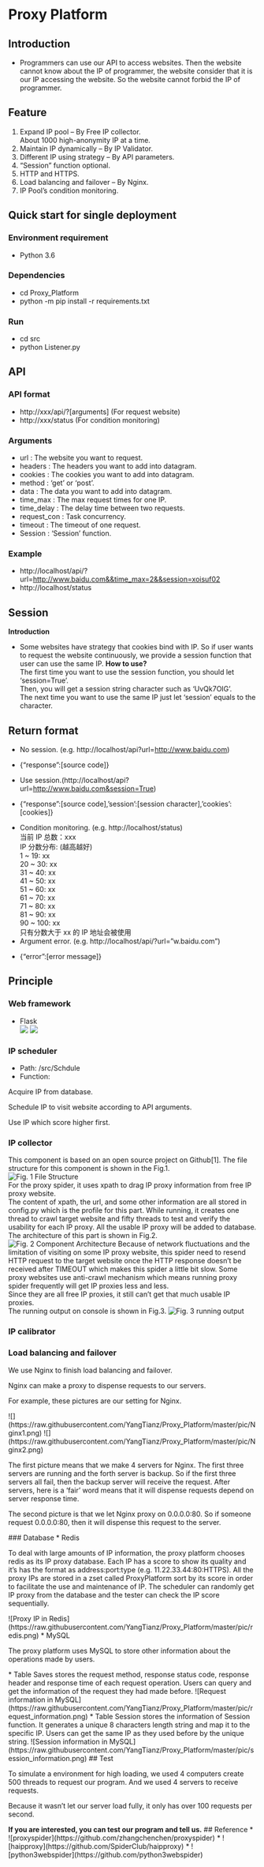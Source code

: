 # Proxy Platform
## Introduction
* Programmers can use our API to access websites.
 Then the website cannot know about the IP of programmer, 
 the website consider that it is our IP accessing the website.
 So the website cannot forbid the IP of programmer.
## Feature
1. Expand IP pool – By Free IP collector.<br/>
About 1000 high-anonymity IP at a time.
2. Maintain IP dynamically – By IP Validator.
3. Different IP using strategy – By API parameters.
4. “Session” function optional.
5. HTTP and HTTPS.
6. Load balancing and failover – By Nginx.
7. IP Pool’s condition monitoring.
## Quick start for single deployment
### Environment requirement
* Python 3.6
### Dependencies
- cd Proxy_Platform <br/>
- python -m pip install -r requirements.txt
### Run 
- cd src <br/>
- python Listener.py
## API
### API format
* http://xxx/api/?[arguments]   (For request website)
* http://xxx/status             (For condition monitoring)
### Arguments
* url : The website you want to request.
* headers : The headers you want to add into datagram.
* cookies : The cookies you want to add into datagram.
* method : ‘get’ or ‘post’.
* data : The data you want to add into datagram.
* time_max : The max request times for one IP.
* time_delay : The delay time between two requests.
* request_con : Task concurrency.
* timeout : The timeout of one request.
* Session : ‘Session’ function.
### Example
* http://localhost/api/?url=http://www.baidu.com&&time_max=2&&session=xoisuf02
* http://localhost/status
## Session
<strong>Introduction</strong><br/>
* Some websites have strategy that cookies bind with IP.
 So if user wants to request the website continuously, 
 we provide a session function that user can use the same IP.
<strong>How to use?</strong><br/>
The first time you want to use the session function, you should let ‘session=True’. <br/>
Then, you will get a session string character such as ‘UvQk7OIG’.<br/>
The next time you want to use the same IP just let ‘session’ equals to the character.
## Return format
* No session. (e.g. http://localhost/api?url=http://www.baidu.com)
- {“response”:[source code]}
* Use session.(http://localhost/api?url=http://www.baidu.com&session=True)
- {“response”:[source code],’session’:[session character],’cookies’:[cookies]}
* Condition monitoring. (e.g. http://localhost/status)<br/>
当前 IP 总数：xxx<br/>
IP 分数分布: (越高越好)<br/>
1 ~ 19:  xx<br/>
20 ~ 30: xx<br/>
31 ~ 40: xx<br/>
41 ~ 50: xx<br/>
51 ~ 60: xx<br/>
61 ~ 70: xx<br/>
71 ~ 80: xx<br/>
81 ~ 90: xx<br/>
90 ~ 100: xx<br/>
只有分数大于 xx 的 IP 地址会被使用
* Argument error. (e.g. http://localhost/api/?url=”w.baidu.com”)
- {“error”:[error message]}
## Principle
### Web framework
* Flask<br/>
![](https://raw.githubusercontent.com/YangTianz/Proxy_Platform/master/pic/web1.png)
![](https://raw.githubusercontent.com/YangTianz/Proxy_Platform/master/pic/web2.png)
### IP scheduler
* Path: /src/Schdule
* Function: 
<p>Acquire IP from database. </p>
<p>Schedule IP to visit website according to API arguments. </p>
<p>Use IP which score higher first. </p>

### IP collector 
This component is based on an open source project on Github[1]. 
 The file structure for this component is shown in the Fig.1.  
 ![Fig. 1 File Structure](https://raw.githubusercontent.com/YangTianz/Proxy_Platform/master/pic/file_structure.png)
 <br/>For the proxy spider, it uses xpath to drag IP proxy information from free IP proxy website.  
 The content of xpath, the url,
 and some other information are all stored in config.py which is the profile for this part. 
 While running, it creates one thread to crawl target website and fifty threads to test and verify the usability for each IP proxy. 
 All the usable IP proxy will be added to database. 
 The architecture of this part is shown in Fig.2. 
![Fig. 2 Component Architecture](https://raw.githubusercontent.com/YangTianz/Proxy_Platform/master/pic/Component_Architecture.png) 
 Because of network fluctuations and the limitation of visiting on some IP proxy website,
 this spider need to resend HTTP request to the target website once the HTTP response doesn’t be received after TIMEOUT which makes this spider a little bit slow.
 Some proxy websites use anti-crawl mechanism which means running proxy spider frequently will get IP proxies less and less.  
 Since they are all free IP proxies, it still can’t get that much usable IP proxies.  
 The running output on console is shown in Fig.3. 
![Fig. 3 running output](https://raw.githubusercontent.com/YangTianz/Proxy_Platform/master/pic/running_output.png)
### IP calibrator
### Load balancing and failover
<p>We use Nginx to finish load balancing and failover. </p>
<p>Nginx can make a proxy to dispense requests to our servers. </p>
<p>For example, these pictures are our setting for Nginx.</p>
![](https://raw.githubusercontent.com/YangTianz/Proxy_Platform/master/pic/Nginx1.png)
![](https://raw.githubusercontent.com/YangTianz/Proxy_Platform/master/pic/Nginx2.png)
<p>The first picture means that we make 4 servers for Nginx. The first three servers are running and the forth server is backup. So if the first three servers all fail, then the backup server will receive the request. After servers, here is a ‘fair’ word means that it will dispense requests depend on server response time.
</p>
<p>The second picture is that we let Nginx proxy on 0.0.0.0:80. So if someone request 0.0.0.0:80, then it will dispense this request to the server.
</p>
### Database
* Redis
<p>To deal with large amounts of IP information, the proxy platform chooses redis as its IP proxy database. Each IP has a score to show its quality and it’s has the format as address:port:type (e.g. 11.22.33.44:80:HTTPS). All the proxy IPs are stored in a zset called ProxyPlatform sort by its score in order to facilitate the use and maintenance of IP. The scheduler can randomly get IP proxy from the database and the tester can check the IP score sequentially.
</p>
![Proxy IP in Redis](https://raw.githubusercontent.com/YangTianz/Proxy_Platform/master/pic/redis.png)
* MySQL
<p>The proxy platform uses MySQL to store other information about the operations made by users. </p>
* Table Saves stores the request method, response status code, response header and response time of each request operation. Users can query and get the information of the request they had made before.
![Request information in MySQL](https://raw.githubusercontent.com/YangTianz/Proxy_Platform/master/pic/request_information.png)
* Table Session stores the information of Session function. It generates a unique 8 characters length string and map it to the specific IP. Users can get the same IP as they used before by the unique string.
![Session information in MySQL](https://raw.githubusercontent.com/YangTianz/Proxy_Platform/master/pic/session_information.png)
## Test
<p>To simulate a environment for high loading, we used 4 computers create 500 threads to request our program. And we used 4 servers to receive requests.</p>
<p>Because it wasn’t let our server load fully, it only has over 100 requests per second.</p>
<strong>If you are interested, you can test our program and tell us.</strong>
## Reference
* ![proxyspider](https://github.com/zhangchenchen/proxyspider)
* ![haipproxy](https://github.com/SpiderClub/haipproxy)
* ![python3webspider](https://github.com/python3webspider)